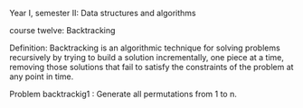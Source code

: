 Year I, semester II: Data structures and algorithms

course twelve: Backtracking 

Definition: Backtracking is an algorithmic technique for solving problems recursively by trying to build a solution incrementally, one piece at a time, removing those solutions that fail to satisfy the constraints of the problem at any point in time.

Problem backtrackig1 : Generate all permutations from 1 to n.
